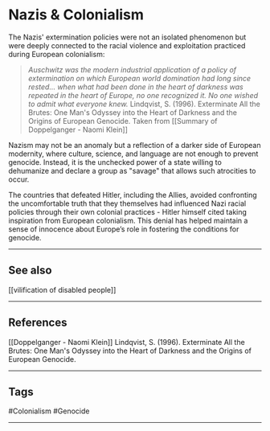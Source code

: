 # Nazis & Colonialism

The Nazis' extermination policies were not an isolated phenomenon but were deeply connected to the racial violence and exploitation practiced during European colonialism:

>*Auschwitz was the modern industrial application of a policy of extermination on which European world domination had long since rested... when what had been done in the heart of darkness was repeated in the heart of Europe, no one recognized it. No one wished to admit what everyone knew.*
	Lindqvist, S. (1996). Exterminate All the Brutes: One Man's Odyssey into the Heart of Darkness and the Origins of European Genocide.
		 Taken from [[Summary of Doppelganger - Naomi Klein]]

Nazism may not be an anomaly but a reflection of a darker side of European modernity, where culture, science, and language are not enough to prevent genocide. Instead, it is the unchecked power of a state willing to dehumanize and declare a group as "savage" that allows such atrocities to occur.

The countries that defeated Hitler, including the Allies, avoided confronting the uncomfortable truth that they themselves had influenced Nazi racial policies through their own colonial practices - Hitler himself cited taking inspiration from European colonialism. This denial has helped maintain a sense of innocence about Europe’s role in fostering the conditions for genocide.

---
## See also

[[vilification of disabled people]]

---
## References

[[Doppelganger - Naomi Klein]]
Lindqvist, S. (1996). Exterminate All the Brutes: One Man's Odyssey into the Heart of Darkness and the Origins of European Genocide.

---
## Tags

#Colonialism #Genocide 

---

